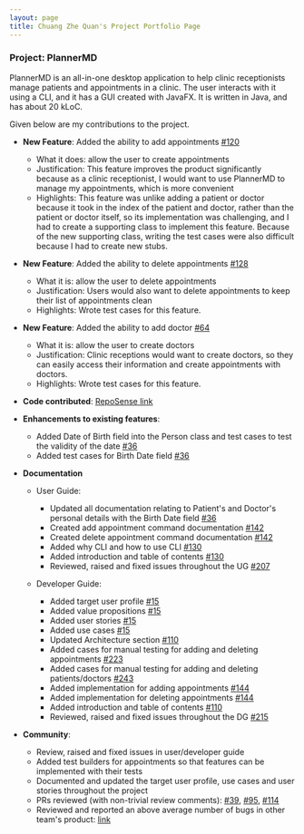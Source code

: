 ```yaml
---
layout: page
title: Chuang Zhe Quan's Project Portfolio Page
---
```


### Project: PlannerMD

PlannerMD is an all-in-one desktop application to help clinic receptionists manage patients and appointments in a clinic. The user interacts with it using a CLI, and it has a GUI created with JavaFX. It is written in Java, and has about 20 kLoC.

Given below are my contributions to the project.
* **New Feature**: Added the ability to add appointments [#120](https://github.com/AY2122S1-CS2103T-T11-3/tp/pull/120)
  * What it does: allow the user to create appointments 
  * Justification: This feature improves the product significantly because as a clinic receptionist, I would want to use 
  PlannerMD to manage my appointments, which is more convenient
  * Highlights: This feature was unlike adding a patient or doctor because it took in the index of the patient and doctor, rather than the patient or doctor itself,
  so its implementation was challenging, and I had to create a supporting class to implement this feature. Because of the new supporting class,
    writing the test cases were also difficult because I had to create new stubs.
* **New Feature**: Added the ability to delete appointments [#128](https://github.com/AY2122S1-CS2103T-T11-3/tp/pull/128)
  * What it is: allow the user to delete appointments
  * Justification: Users would also want to delete appointments to keep their list of appointments clean
  * Highlights: Wrote test cases for this feature.
* **New Feature**: Added the ability to add doctor [#64](https://github.com/AY2122S1-CS2103T-T11-3/tp/pull/64)
  * What it is: allow the user to create doctors
  * Justification: Clinic receptions would want to create doctors, so they can easily access their information and create appointments with doctors.
  * Highlights: Wrote test cases for this feature.
  
* **Code contributed**: [RepoSense link](https://nus-cs2103-ay2122s1.github.io/tp-dashboard/?search=chuangzhequan&sort=groupTitle&sortWithin=title&timeframe=commit&mergegroup=&groupSelect=groupByRepos&breakdown=true&checkedFileTypes=docs~functional-code~test-code~other&since=2021-09-17&tabOpen=true&tabAuthor=ChuangZheQuan&tabRepo=AY2122S1-CS2103T-T11-3%2Ftp%5Bmaster%5D&authorshipIsMergeGroup=false&authorshipFileTypes=docs~functional-code~test-code&authorshipIsBinaryFileTypeChecked=false&tabType=authorship)

* **Enhancements to existing features**:
  * Added Date of Birth field into the Person class and test cases to test the validity of the date [#36](https://github.com/AY2122S1-CS2103T-T11-3/tp/pull/36) 
  * Added test cases for Birth Date field [#36](https://github.com/AY2122S1-CS2103T-T11-3/tp/pull/36)

* **Documentation**
  * User Guide:
    * Updated all documentation relating to Patient's and Doctor's personal details with the Birth Date field [#36](https://github.com/AY2122S1-CS2103T-T11-3/tp/pull/36)
    * Created add appointment command documentation [#142](https://github.com/AY2122S1-CS2103T-T11-3/tp/pull/142)
    * Created delete appointment command documentation [#142](https://github.com/AY2122S1-CS2103T-T11-3/tp/pull/142)
    * Added why CLI and how to use CLI [#130](https://github.com/AY2122S1-CS2103T-T11-3/tp/pull/130)
    * Added introduction and table of contents [#130](https://github.com/AY2122S1-CS2103T-T11-3/tp/pull/130)
    * Reviewed, raised and fixed issues throughout the UG [#207](https://github.com/AY2122S1-CS2103T-T11-3/tp/pull/207)
    
  * Developer Guide:
    * Added target user profile [#15](https://github.com/AY2122S1-CS2103T-T11-3/tp/pull/15)
    * Added value propositions [#15](https://github.com/AY2122S1-CS2103T-T11-3/tp/pull/15)
    * Added user stories [#15](https://github.com/AY2122S1-CS2103T-T11-3/tp/pull/15)
    * Added use cases [#15](https://github.com/AY2122S1-CS2103T-T11-3/tp/pull/15)
    * Updated Architecture section [#110](https://github.com/AY2122S1-CS2103T-T11-3/tp/pull/110)
    * Added cases for manual testing for adding and deleting appointments [#223](https://github.com/AY2122S1-CS2103T-T11-3/tp/pull/223)
    * Added cases for manual testing for adding and deleting patients/doctors [#243](https://github.com/AY2122S1-CS2103T-T11-3/tp/pull/243)
    * Added implementation for adding appointments [#144](https://github.com/AY2122S1-CS2103T-T11-3/tp/pull/144)
    * Added implementation for deleting appointments [#144](https://github.com/AY2122S1-CS2103T-T11-3/tp/pull/144)
    * Added introduction and table of contents [#110](https://github.com/AY2122S1-CS2103T-T11-3/tp/pull/110)
    * Reviewed, raised and fixed issues throughout the DG [#215](https://github.com/AY2122S1-CS2103T-T11-3/tp/pull/215)
  
* **Community**:
    * Review, raised and fixed issues in user/developer guide
    * Added test builders for appointments so that features can be implemented with their tests
    * Documented and updated the target user profile, use cases and user stories throughout the project
    * PRs reviewed (with non-trivial review comments): [#39](https://github.com/AY2122S1-CS2103T-T11-3/tp/pull/39), [#95](https://github.com/AY2122S1-CS2103T-T11-3/tp/pull/95), [#114](https://github.com/AY2122S1-CS2103T-T11-3/tp/pull/114)
    * Reviewed and reported an above average number of bugs in other team's product: [link](https://github.com/chuangzhequan/ped/issues)
